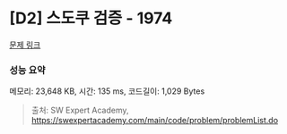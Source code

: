 # [D2] 스도쿠 검증 - 1974 

[문제 링크](https://swexpertacademy.com/main/code/problem/problemDetail.do?contestProbId=AV5Psz16AYEDFAUq) 

### 성능 요약

메모리: 23,648 KB, 시간: 135 ms, 코드길이: 1,029 Bytes



> 출처: SW Expert Academy, https://swexpertacademy.com/main/code/problem/problemList.do